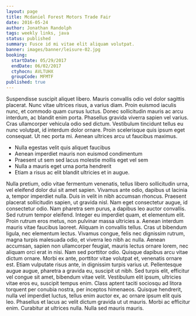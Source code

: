 ```yaml
---
layout: page
title: Mcdaniel Forest Motors Trade Fair
date: 2016-05-24
author: Jonathan Randolph
tags: weekly links, java
status: published
summary: Fusce id mi vitae elit aliquam volutpat.
banner: images/banner/leisure-02.jpg
booking:
  startDate: 05/29/2017
  endDate: 06/02/2017
  ctyhocn: AVLTUHX
  groupCode: MFMTF
published: true
---
```

Suspendisse suscipit aliquet libero. Mauris convallis odio vel dolor sagittis placerat. Nunc vitae ultrices risus, a varius diam. Proin euismod iaculis nunc, et commodo quam cursus luctus. Donec sollicitudin mauris ac arcu interdum, ac blandit enim porta. Phasellus gravida viverra sapien vel varius. Cras ullamcorper vehicula odio sed dictum. Vestibulum tincidunt tellus eu nunc volutpat, id interdum dolor ornare. Proin scelerisque quis ipsum eget consequat. Ut nec porta mi. Aenean ultrices arcu ut faucibus maximus.

* Nulla egestas velit quis aliquet faucibus
* Aenean imperdiet mauris non euismod condimentum
* Praesent ut sem sed lacus molestie mollis eget vel sem
* Nulla a mauris eget urna porta hendrerit
* Etiam a risus ac elit blandit ultricies et in augue.

Nulla pretium, odio vitae fermentum venenatis, tellus libero sollicitudin urna, vel eleifend dolor dui sit amet sapien. Vivamus ante odio, dapibus ut lacinia a, tempor imperdiet nulla. Duis in velit in nibh accumsan rhoncus. Praesent placerat sollicitudin sapien, ut gravida nisl. Nam eget consectetur augue, id consectetur odio. Nam pharetra sem purus, a dapibus leo auctor convallis. Sed rutrum tempor eleifend. Integer eu imperdiet quam, et elementum elit. Proin rutrum eros metus, non pulvinar massa ultricies a. Aenean interdum mauris vitae faucibus laoreet. Aliquam in convallis tellus. Cras ut bibendum ligula, nec elementum lectus. Vivamus congue, felis nec dignissim rutrum, magna turpis malesuada odio, et viverra leo nibh ac nulla.
Aenean accumsan, sapien non ullamcorper feugiat, mauris lectus ornare lorem, nec aliquam orci erat in nisi. Nam sed porttitor odio. Quisque dapibus arcu vitae dictum ornare. Morbi ex ante, porttitor vitae volutpat et, venenatis ornare est. Etiam vulputate risus ante, in dignissim turpis varius ut. Pellentesque augue augue, pharetra a gravida eu, suscipit ut nibh. Sed turpis elit, efficitur vel congue sit amet, bibendum vitae velit. Vestibulum elit ipsum, ultricies vitae eros eu, suscipit tempus enim. Class aptent taciti sociosqu ad litora torquent per conubia nostra, per inceptos himenaeos. Quisque hendrerit, nulla vel imperdiet luctus, tellus enim auctor ex, ac ornare ipsum elit quis leo. Phasellus et lacus ac velit dictum gravida ut ut mauris. Morbi ac efficitur enim. Curabitur at ultrices nulla. Nulla sed mauris mauris.
